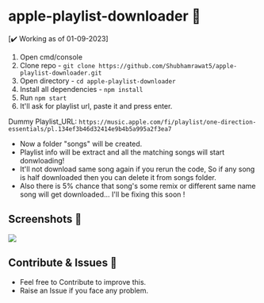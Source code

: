# apple-playlist-downloader 🎵

[✔️ Working as of 01-09-2023]

1. Open cmd/console
2. Clone repo - `git clone https://github.com/Shubhamrawat5/apple-playlist-downloader.git`
3. Open directory - `cd apple-playlist-downloader`
4. Install all dependencies - `npm install`
5. Run `npm start`
6. It'll ask for playlist url, paste it and press enter.

Dummy Playlist_URL: `https://music.apple.com/fi/playlist/one-direction-essentials/pl.134ef3b46d32414e9b4b5a995a2f3ea7`

- Now a folder "songs" will be created.
- Playlist info will be extract and all the matching songs will start donwloading!
- It'll not download same song again if you rerun the code, So if any song is half downloaded then you can delete it from songs folder.
- Also there is 5% chance that song's some remix or different same name song will get downloaded... I'll be fixing this soon !

## Screenshots 🚀

<img src = "https://i.ibb.co/YdFVKM9/Screenshot-2023-08-31-125010.png" />

## Contribute & Issues 🚀

- Feel free to Contribute to improve this.
- Raise an Issue if you face any problem.

